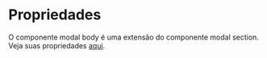 # Propriedades

O componente modal body é uma extensão do componente modal section. Veja suas propriedades [aqui](/docs/components/modal-section).